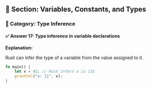 ## 📘 Section: Variables, Constants, and Types  
### 🔹 Category: Type Inference  
#### ✅ Answer 17: Type inference in variable declarations

**Explanation:**

Rust can infer the type of a variable from the value assigned to it.

```rust
fn main() {
    let x = 42; // Rust infers x is i32
    println!("x: {}", x);
}
```
